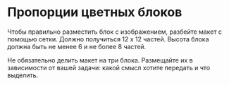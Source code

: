 # Пропорции цветных блоков

Чтобы правильно разместить блок с изображением, разбейте макет с помощью сетки. Должно получиться 12 х 12 частей. Высота блока должна быть не менее 6 и не более 8 частей.

Не обязательно делить макет на три блока. Размещайте их в зависимости от вашей задачи: какой смысл хотите передать и что выделить.

